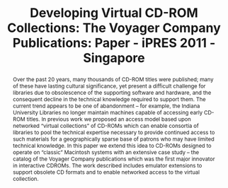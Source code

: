 ---
abstract: 'Over the past 20 years, many thousands of CD-ROM titles were published;
  many of these have lasting cultural significance, yet present a difficult challenge
  for libraries due to obsolescence of the supporting software and hardware, and the
  consequent decline in the technical knowledge required to support them. The current
  trend appears to be one of abandonment – for example, the Indiana University Libraries
  no longer maintain machines capable of accessing early CD-ROM titles.

  In previous work we proposed an access model based upon networked “virtual collections”
  of CD-ROMs which can enable consortia of libraries to pool the technical expertise
  necessary to provide continued access to such materials for a geographically sparse
  base of patrons who may have limited technical knowledge.

  In this paper we extend this idea to CD-ROMs designed to operate on “classic” Macintosh
  systems with an extensive case study – the catalog of the Voyager Company publications
  which was the first major innovator in interactive CDROMs. The work described includes
  emulator extensions to support obsolete CD formats and to enable networked access
  to the virtual collection.'
creators:
- Brown, Geoffrey
date: null
document_url: https://services.phaidra.univie.ac.at/api/object/o:294243/download
grand_parent: iPRES
institutions: []
keywords:
- singapore
- emulation
- digital preservation
- voyager company
landing_page_url: https://phaidra.univie.ac.at/o:294243
language: eng
layout: publication
license: CC BY-SA 3.0 AT
notes_url: null
parent: iPRES 2011
presentation_url: null
size: 607478
source_name: iPRES
title: 'Developing Virtual CD-ROM Collections: The Voyager Company Publications: Paper
  - iPRES 2011 - Singapore'
type: paper
year: 2011
---